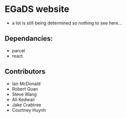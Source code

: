 # EGaDS website
- a lot is still being determined so nothing to see here...

## Dependancies:
- parcel
- react

## Contributors
- Ian McDonald
- Robert Guan
- Steve Wang
- Ali Kedwaii
- Jake Crabtree
- Courtney Huynh